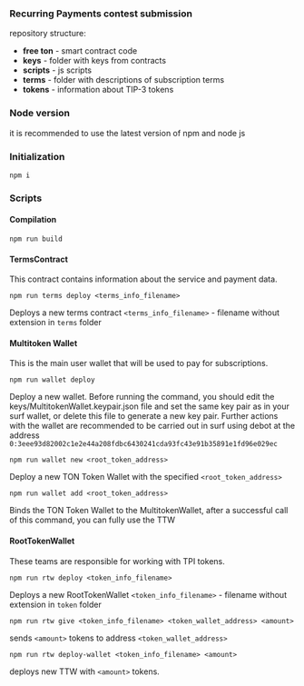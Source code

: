 ### Recurring Payments contest submission

repository structure:
- **free ton** - smart contract code
- **keys** - folder with keys from contracts
- **scripts** - js scripts
- **terms** - folder with descriptions of subscription terms
- **tokens** - information about TIP-3 tokens

### Node version
it is recommended to use the latest version of npm and node js

### Initialization
```
npm i
```

### Scripts
#### Compilation
```
npm run build
```

#### TermsContract 
This contract contains information about the service and payment data.
```
npm run terms deploy <terms_info_filename>
```
Deploys a new terms contract  `<terms_info_filename>` - filename without extension in `terms` folder

#### Multitoken Wallet
This is the main user wallet that will be used to pay for subscriptions.
```
npm run wallet deploy 
```
Deploy a new wallet. Before running the command, you should edit the keys/MultitokenWallet.keypair.json file and set the same key pair as in your surf wallet, or delete this file to generate a new key pair.
Further actions with the wallet are recommended to be carried out in surf using debot at the address `0:3eee93d82002c1e2e44a208fdbc6430241cda93fc43e91b35891e1fd96e029ec`

```
npm run wallet new <root_token_address>
```
Deploy a new TON Token Wallet with the specified `<root_token_address>`

```
npm run wallet add <root_token_address>
```
Binds the TON Token Wallet to the MultitokenWallet, after a successful call of this command, you can fully use the TTW

#### RootTokenWallet
These teams are responsible for working with TPI tokens.
```
npm run rtw deploy <token_info_filename>
```
Deploys a new RootTokenWallet  `<token_info_filename>` - filename without extension in `token` folder
```
npm run rtw give <token_info_filename> <token_wallet_address> <amount>
```
sends `<amount>` tokens to address `<token_wallet_address>`
```
npm run rtw deploy-wallet <token_info_filename> <amount>
```
deploys new TTW with `<amount>` tokens.
